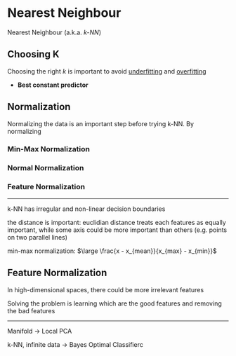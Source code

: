 # Nearest Neighbour

Nearest Neighbour (a.k.a. *k-NN*)

## Choosing K

Choosing the right $k$ is important to avoid [underfitting](?TK) and [overfitting](?TK)

- **Best constant predictor**

## Normalization

Normalizing the data is an important step before trying k-NN. By normalizing 

### Min-Max Normalization

### Normal Normalization

### Feature Normalization


---

k-NN has irregular and non-linear decision boundaries

the distance is important: euclidian distance treats each features as equally important, while some axis could be more important than others (e.g. points on two parallel lines)

min-max normalization: $\large \frac{x - x_{mean}}{x_{max} - x_{min}}$

## Feature Normalization

In high-dimensional spaces, there could be more irrelevant features 

Solving the problem is learning which are the good features and removing the bad features

---

Manifold -> Local PCA

k-NN, infinite data -> Bayes Optimal Classifierc